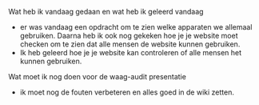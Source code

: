 Wat heb ik vandaag gedaan en wat heb ik geleerd vandaag
- er was vandaag een opdracht om te zien welke apparaten we allemaal gebruiken. Daarna heb ik ook nog gekeken hoe je je website moet checken om te zien dat alle mensen de website kunnen gebruiken.
- Ik heb geleerd hoe je je website kan controleren of alle mensen het kunnen gebruiken.

Wat moet ik nog doen voor de waag-audit presentatie
- ik moet nog de fouten verbeteren en alles goed in de wiki zetten.